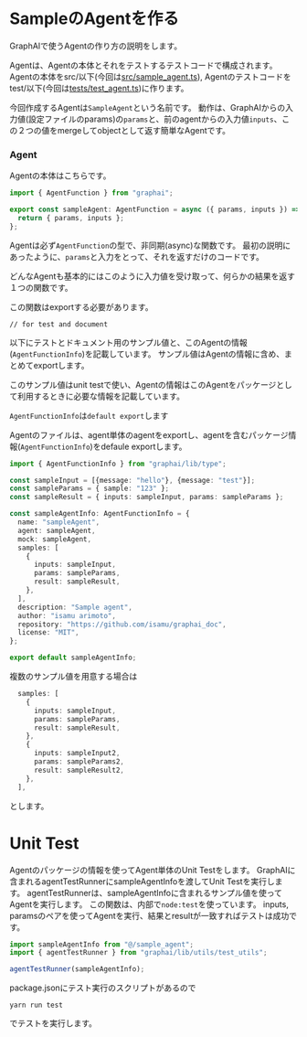 # SampleのAgentを作る

GraphAIで使うAgentの作り方の説明をします。

Agentは、Agentの本体とそれをテストするテストコードで構成されます。
Agentの本体をsrc/以下(今回は[src/sample_agent.ts](./src/sample_agent.ts)), Agentのテストコードをtest/以下(今回は[tests/test_agent.ts](./tests/test_agent.ts))に作ります。

今回作成するAgentは`SampleAgent`という名前です。
動作は、GraphAIからの入力値(設定ファイルのparams)の`params`と、前のagentからの入力値`inputs`、この２つの値をmergeしてobjectとして返す簡単なAgentです。

### Agent

Agentの本体はこちらです。

```typescript
import { AgentFunction } from "graphai";

export const sampleAgent: AgentFunction = async ({ params, inputs }) => {
  return { params, inputs };
};
```

Agentは必ず`AgentFunction`の型で、非同期(async)な関数です。
最初の説明にあったように、`params`と入力をとって、それを返すだけのコードです。

どんなAgentも基本的にはこのように入力値を受け取って、何らかの結果を返す１つの関数です。

この関数はexportする必要があります。

```
// for test and document
```
以下にテストとドキュメント用のサンプル値と、このAgentの情報(`AgentFunctionInfo`)を記載しています。
サンプル値はAgentの情報に含め、まとめてexportします。

このサンプル値はunit testで使い、Agentの情報はこのAgentをパッケージとして利用するときに必要な情報を記載しています。

`AgentFunctionInfo`は`default export`します

Agentのファイルは、agent単体のagentをexportし、agentを含むパッケージ情報(`AgentFunctionInfo`)をdefaule exportします。

```typescript
import { AgentFunctionInfo } from "graphai/lib/type";

const sampleInput = [{message: "hello"}, {message: "test"}];
const sampleParams = { sample: "123" };
const sampleResult = { inputs: sampleInput, params: sampleParams };

const sampleAgentInfo: AgentFunctionInfo = {
  name: "sampleAgent",
  agent: sampleAgent,
  mock: sampleAgent,
  samples: [
    {
      inputs: sampleInput,
      params: sampleParams,
      result: sampleResult,
    },
  ],
  description: "Sample agent",
  author: "isamu arimoto",
  repository: "https://github.com/isamu/graphai_doc",
  license: "MIT",
};

export default sampleAgentInfo;

```

複数のサンプル値を用意する場合は

```typescript
  samples: [
    {
      inputs: sampleInput,
      params: sampleParams,
      result: sampleResult,
    },
    {
      inputs: sampleInput2,
      params: sampleParams2,
      result: sampleResult2,
    },
  ],
```
とします。

# Unit Test

Agentのパッケージの情報を使ってAgent単体のUnit Testをします。
GraphAIに含まれるagentTestRunnerにsampleAgentInfoを渡してUnit Testを実行します。
agentTestRunnerは、sampleAgentInfoに含まれるサンプル値を使ってAgentを実行します。
この関数は、内部で`node:test`を使っています。
inputs, paramsのペアを使ってAgentを実行、結果とresultが一致すればテストは成功です。

```typescript
import sampleAgentInfo from "@/sample_agent";
import { agentTestRunner } from "graphai/lib/utils/test_utils";

agentTestRunner(sampleAgentInfo);
```

package.jsonにテスト実行のスクリプトがあるので

```
yarn run test
```

でテストを実行します。





